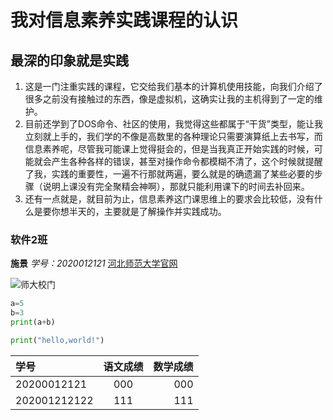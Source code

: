 # 我对信息素养实践课程的认识
## 最深的印象就是实践

1. 这是一门注重实践的课程，它交给我们基本的计算机使用技能，向我们介绍了很多之前没有接触过的东西，像是虚拟机，这确实让我的主机得到了一定的维护。
2. 目前还学到了DOS命令、社区的使用，我觉得这些都属于“干货”类型，能让我立刻就上手的，我们学的不像是高数里的各种理论只需要演算纸上去书写，而信息素养呢，尽管我可能课上觉得挺会的，但是当我真正开始实践的时候，可能就会产生各种各样的错误，甚至对操作命令都模糊不清了，这个时候就提醒了我，实践的重要性，一遍不行那就两遍，要么就是的确遗漏了某些必要的步骤（说明上课没有完全聚精会神啊），那就只能利用课下的时间去补回来。
3. 还有一点就是，就目前为止，信息素养这门课思维上的要求会比较低，没有什么是要你想半天的，主要就是了解操作并实践成功。
### 软件2班 
**施景**
*学号：2020012121*
[河北师范大学官网](http://www.hebtu.edu.cn/)

![师大校门](http://img.mp.itc.cn/upload/20170724/cf38169e78b6422090efd01652123bc6_th.jpg)



``` python
a=5
b=3
print(a+b)
```

```python
print("hello,world!")
```

| 学号         | 语文成绩 | 数学成绩 |
| :----------- | :------: | -------: |
| 20200012121  |   000    |      000 |
| 202001212122 |   111    |      111 |













